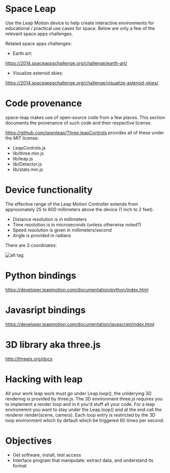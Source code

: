 Space Leap
==========

Use the Leap Motion device to help create interactive environments
for educational / practical use cases for space. Below are only a few
of the relevant space apps challenges.

Related space apps challenges:

 * Earth art:

https://2014.spaceappschallenge.org/challenge/earth-art/

 * Visualize asteroid skies:

https://2014.spaceappschallenge.org/challenge/visualize-asteroid-skies/

Code provenance
===============

space-leap makes use of open-source code from a few places. This section
documents the provenance of such code and their respective license.

https://github.com/openleap/Three.leapControls provides all of these
under the MIT license:

  * LeapControls.js
  * lib/three.min.js
  * lib/leap.js
  * lib/Detector.js
  * lib/stats.min.js

Device functionality
====================

The effective range of the Leap Motion Controller extends from
approximately 25 to 600 millimeters above the device (1 inch to 2 feet).

  * Distance resolution is in millimeters
  * Time resolution is in microseconds (unless otherwise noted?)
  * Speed resolution is given in millimeters/second
  * Angle is provided in radians

There are 3 coordinates:

![alt tag](https://developer.leapmotion.com/documentation/images/Leap_Axes.png)

Python bindings  
===============

https://developer.leapmotion.com/documentation/python/index.html

Javasript bindings
==================

https://developer.leapmotion.com/documentation/javascript/index.html

3D library aka three.js
=======================

http://threejs.org/docs

Hacking with leap
=================

All your work leap work must go under Leap.loop(), the unlderying 3D
rendering is provided by three.js. The 3D environment three.js requires you
to implement a render loop and in it you'd stuff all your code. For a leap
environemnt you want to stay under the Leap.loop() and at the end call
the renderer render(scene, camera). Each loop entry is restricted by the
3D loop environment which by default which be triggered 60 times per second.

Objectives
=========

  * Get software, install, test access
  * Interface program that manipulate: extract data, and understand its format
